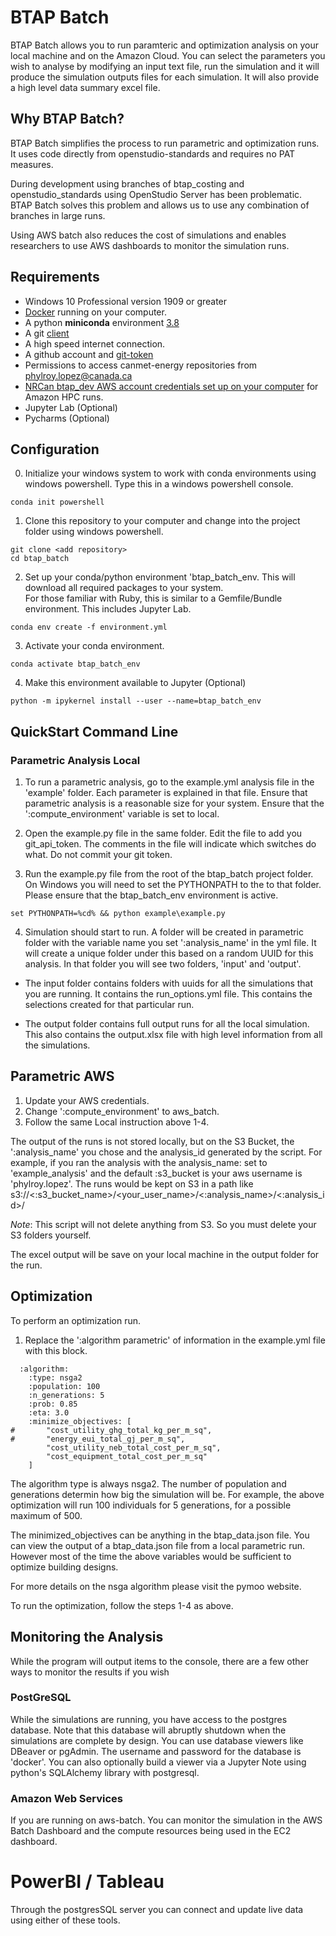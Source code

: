 # BTAP Batch
BTAP Batch allows you to run paramteric and optimization analysis on your local machine and on the Amazon Cloud. You can
select the parameters you wish to analyse by modifying an input text file, run the simulation and it will produce the 
simulation outputs files for each simulation. It will also provide a high level data summary excel file.  

## Why BTAP Batch?
BTAP Batch simplifies the process to run parametric and optimization runs. It uses code directly from 
openstudio-standards and requires no PAT measures. 

During development using branches of btap_costing and openstudio_standards using OpenStudio Server has been problematic. 
BTAP Batch solves this problem and allows us to use any combination of branches in large runs. 

Using AWS batch also reduces the cost of simulations and enables researchers to use AWS dashboards to monitor the simulation runs.  
 
## Requirements
* Windows 10 Professional version 1909 or greater
* [Docker](https://docs.docker.com/docker-for-windows/install/) running on your computer.
* A python **miniconda** environment [3.8](https://docs.conda.io/en/latest/miniconda.html)
* A git [client](https://git-scm.com/downloads)
* A high speed internet connection.
* A github account and [git-token](https://docs.github.com/en/github/authenticating-to-github/creating-a-personal-access-token)
* Permissions to access canmet-energy repositories from phylroy.lopez@canada.ca
* [NRCan btap_dev AWS account credentials set up on your computer](https://docs.aws.amazon.com/cli/latest/userguide/cli-configure-files.html) for Amazon HPC runs. 
* Jupyter Lab (Optional)
* Pycharms (Optional)

## Configuration

0. Initialize your windows system to work with conda environments using windows powershell. Type this in a windows 
powershell console.
```
conda init powershell
```
1. Clone this repository to your computer and change into the project folder using windows powershell.
```
git clone <add repository>
cd btap_batch
```
2. Set up your conda/python environment 'btap_batch_env. This will download all required packages to your system.  
For those familiar with Ruby, this is similar to a Gemfile/Bundle environment. This includes Jupyter Lab. 
```
conda env create -f environment.yml
```

3. Activate your conda environment. 
```
conda activate btap_batch_env
```

4. Make this environment available to Jupyter (Optional)
```
python -m ipykernel install --user --name=btap_batch_env
```

## QuickStart Command Line 

### Parametric Analysis Local
1. To run a parametric analysis, go to the example.yml analysis file in the 'example' folder. Each 
parameter is explained in that file. Ensure that parametric analysis is a reasonable size for your system. Ensure that 
the ':compute_environment' variable is set to local. 

2. Open the example.py file in the same folder. Edit the file to add you git_api_token. The comments in the file will
indicate which switches do what. Do not commit your git token. 

3. Run the example.py file from the root of the btap_batch project folder. On Windows you will need to set the 
PYTHONPATH to the to that folder. Please ensure that the btap_batch_env environment is active. 
```
set PYTHONPATH=%cd% && python example\example.py
```
4. Simulation should start to run. A folder will be created in parametric folder with the variable name you set 
':analysis_name' in the yml file. It will create a unique folder under this based on a random UUID for this analysis. In 
that folder you will see two folders, 'input' and 'output'. 

* The input folder contains folders with uuids for all the simulations that you are running. It contains the 
run_options.yml file. This contains the selections created for that particular run. 

* The output folder contains full output runs for all the local simulation. This also contains the output.xlsx file 
with high level information from all the simulations. 

## Parametric AWS
1. Update your AWS credentials. 
1. Change ':compute_environment' to aws_batch.
1. Follow the same Local instruction above 1-4. 

The output of the runs is not stored locally, but on the S3 Bucket,  the ':analysis_name' you chose and the analysis_id 
generated by the script. For example, if you ran the analysis with the analysis_name: set to 'example_analysis' and the default 
:s3_bucket is your aws username is 'phylroy.lopez'. The runs would be kept on S3 in a path like
s3://<:s3_bucket_name>/<your_user_name>/<:analysis_name>/<:analysis_id>/

*Note*: This script will not delete anything from S3. So you must delete your S3 folders yourself.

The excel output will be save on your local machine in the output folder for the run. 

## Optimization
To perform an optimization run. 
1. Replace the ':algorithm parametric' of information in the example.yml file with this block.
```
  :algorithm:
    :type: nsga2 
    :population: 100
    :n_generations: 5
    :prob: 0.85
    :eta: 3.0
    :minimize_objectives: [
#       "cost_utility_ghg_total_kg_per_m_sq",
#       "energy_eui_total_gj_per_m_sq",
        "cost_utility_neb_total_cost_per_m_sq",
        "cost_equipment_total_cost_per_m_sq"
    ]
```
The algorithm type is always nsga2. The number of population and generations determin how big the simulation will be. 
For example,  the above optimization will run 100 individuals for 5 generations, for a possible maximum of 500. 

The minimized_objectives can be anything in the btap_data.json file. You can view the output of a btap_data.json file 
from a local parametric run. However most of the time the above variables would be sufficient to optimize building designs.

For more details on the nsga algorithm please visit the pymoo website. 

To run the optimization, follow the steps 1-4 as above. 

## Monitoring the Analysis
While the program will output items to the console, there are a few other ways to monitor the results if you wish 

### PostGreSQL 
While the simulations are running, you have access to the postgres database. Note that this database will abruptly shutdown when 
the simulations are complete by design. You can use database viewers like DBeaver or pgAdmin. The username and password for the 
database is 'docker'. You can also optionally build a viewer via a Jupyter Note using python's SQLAlchemy library with postgresql. 

### Amazon Web Services
If you are running on aws-batch. You can monitor the simulation in the AWS Batch Dashboard and the compute resources 
being used in the EC2 dashboard. 

# PowerBI / Tableau
Through the postgresSQL server you can connect and update live data using either of these tools. 
